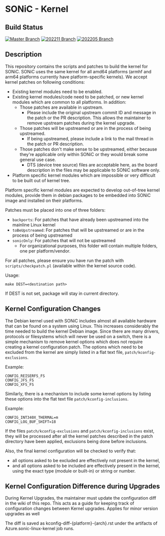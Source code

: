 
# SONiC - Kernel

## Build Status

[![Master Branch](https://dev.azure.com/mssonic/build/_apis/build/status%2FAzure.sonic-linux-kernel?branchName=master&label=Master)](https://dev.azure.com/mssonic/build/_build/latest?definitionId=13&branchName=master)
[![202211 Branch](https://dev.azure.com/mssonic/build/_apis/build/status%2FAzure.sonic-linux-kernel?branchName=202211&label=202211)](https://dev.azure.com/mssonic/build/_build/latest?definitionId=13&branchName=202211)
[![202205 Branch](https://dev.azure.com/mssonic/build/_apis/build/status%2FAzure.sonic-linux-kernel?branchName=202205&label=202205)](https://dev.azure.com/mssonic/build/_build/latest?definitionId=13&branchName=202205)

## Description
This repository contains the scripts and patches to build the kernel for SONiC. SONiC uses the same kernel for all amd64 platforms (armhf and arm64 platforms currently have platform-specific kernels). We accept kernel patches on following conditions:

- Existing kernel modules need to be enabled.
- Existing kernel modules/code need to be patched, or new kernel modules which are common to all platforms. In addition:
  - Those patches are available in upstream.
    - Please include the original upstream commit ID and message in the patch or the PR description. This allows the maintainer to remove upstream patches during the kernel upgrade.
  - Those patches will be upstreamed or are in the process of being upstreamed.
    - If being upstreamed, please include a link to the mail thread in the patch or PR description.
  - Those patches don't make sense to be upstreamed, either because they're applicable only within SONiC or they would break some general use case.
    - DTS (device tree source) files are acceptable here, as the board description in the files may be applicable to SONiC software only.
- Platform specific kernel modules which are impossible or very difficult to be built out of kernel tree.

Platform specific kernel modules are expected to develop out-of-tree kernel modules, provide them in debian packages to be embedded into SONiC image and installed on their platforms.

Patches must be placed into one of three folders:

- `backports`: For patches that have already been upstreamed into the mainline Linux kernel
- `toBeUpstreamed`: For patches that will be upstreamed or are in the process of being upstreamed
- `sonicOnly`: For patches that will not be upstreamed
  - For organizational purposes, this folder will contain multiple folders, one per platform/vendor. 

For all patches, please ensure you have run the patch with `scripts/checkpatch.pl` (available within the kernel source code).

Usage:

    make DEST=<destination path>

If DEST is not set, package will stay in current directory.

## Kernel Configuration Changes

The Debian kernel used with SONiC includes almost all available hardware that can be found on a system using Linux. This increases considerably the time needed to build the kernel Debian image. Since there are many drivers, protocols or filesystems which will never be used on a switch, there is a simple mechanism to remove kernel options which does not require creating a kernel configuration patch. The options which need to be excluded from the kernel are simply listed in a flat text file, `patch/kconfig-exclusions`.

Example:

    CONFIG_REISERFS_FS
    CONFIG_JFS_FS
    CONFIG_XFS_FS

Similarly, there is a mechanism to include some kernel options by listing these options into the flat text file `patch/kconfig-inclusions`.

Example:

    CONFIG_INT340X_THERMAL=m
    CONFIG_LOG_BUF_SHIFT=18

If the files `patch/kconfig-exclusions` and `patch/kconfig-inclusions` exist, they will be processed after all the kernel patches described in the patch directory have been applied, exclusions being done before inclusions.

Also, the final kernel configuration will be checked to verify that:
- all options asked to be excluded are effectively not present in the kernel,
- and all options asked to be included are effectively present in the kernel, using the exact type (module or built-in) or string or number.

## Kernel Configuration Difference during Upgrades

During Kernel Upgrades, the maintainer must update the configuration diff in the wiki of this repo. This acts as a guide for keeping track of configuration changes between Kernel upgrades. Applies for minor version upgrades as well

The diff is saved as kconfig-diff-{platform}-{arch}.rst under the artifacts of Azure.sonic-linux-kernel job runs.
